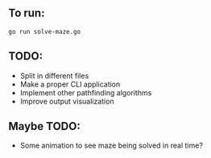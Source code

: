 ## To run:

    go run solve-maze.go

## TODO:

- Split in different files
- Make a proper CLI application
- Implement other pathfinding algorithms
- Improve output visualization

## Maybe TODO:

- Some animation to see maze being solved in real time?
